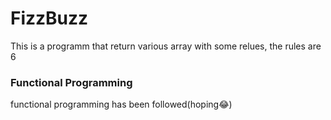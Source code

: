 # FizzBuzz
This is a programm that return various array with some relues, the rules are 6 

### Functional Programming
functional programming has been followed(hoping:joy:)

